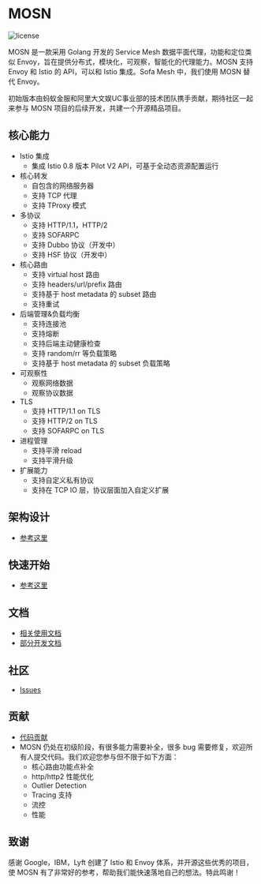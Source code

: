 # MOSN

![license](https://img.shields.io/badge/license-Apache--2.0-green.svg)

MOSN 是一款采用 Golang 开发的 Service Mesh 数据平面代理，功能和定位类似 Envoy，旨在提供分布式，模块化，可观察，智能化的代理能力。MOSN 支持 Envoy 和 Istio 的 API，可以和 Istio 集成。Sofa Mesh 中，我们使用 MOSN 替代 Envoy。

初始版本由蚂蚁金服和阿里大文娱UC事业部的技术团队携手贡献，期待社区一起来参与 MOSN 项目的后续开发，共建一个开源精品项目。

## 核心能力

+ Istio 集成
    + 集成 Istio 0.8 版本 Pilot V2 API，可基于全动态资源配置运行
+ 核心转发
    + 自包含的网络服务器
    + 支持 TCP 代理
    + 支持 TProxy 模式
+ 多协议
    + 支持 HTTP/1.1，HTTP/2
    + 支持 SOFARPC
    + 支持 Dubbo 协议（开发中）
    + 支持 HSF 协议（开发中）
+ 核心路由
    + 支持 virtual host 路由
    + 支持 headers/url/prefix 路由
    + 支持基于 host metadata 的 subset 路由
    + 支持重试
+ 后端管理&负载均衡
    + 支持连接池
    + 支持熔断
    + 支持后端主动健康检查
    + 支持 random/rr 等负载策略
    + 支持基于 host metadata 的 subset 负载策略
+ 可观察性
    + 观察网络数据
    + 观察协议数据
+ TLS
    + 支持 HTTP/1.1 on TLS
    + 支持 HTTP/2 on TLS
    + 支持 SOFARPC on TLS
+ 进程管理
    + 支持平滑 reload
    + 支持平滑升级
+ 扩展能力
    + 支持自定义私有协议
    + 支持在 TCP IO 层，协议层面加入自定义扩展
    
## 架构设计
* [参考这里](design/README.md)

## 快速开始
* [参考这里](develop/quickstart.md) 

## 文档
* [相关使用文档](reference/README.md)
* [部分开发文档](develop/README.md)

## 社区
* [Issues](https://github.com/alipay/mosn/issues)

## 贡献
+ [代码贡献](./CONTRIBUTING.md) 
+ MOSN 仍处在初级阶段，有很多能力需要补全，很多 bug 需要修复，欢迎所有人提交代码。我们欢迎您参与但不限于如下方面：
   + 核心路由功能点补全
   + http/http2 性能优化
   + Outlier Detection
   + Tracing 支持
   + 流控
   + 性能
   
## 致谢
感谢 Google，IBM，Lyft 创建了 Istio 和 Envoy 体系，并开源这些优秀的项目，使 MOSN 有了非常好的参考，帮助我们能快速落地自己的想法。特此鸣谢！
